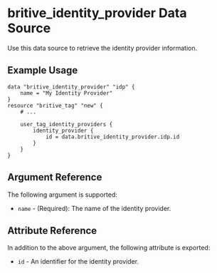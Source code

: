 # britive_identity_provider Data Source

Use this data source to retrieve the identity provider information.

## Example Usage

```hcl
data "britive_identity_provider" "idp" {
    name = "My Identity Provider"
}
resource "britive_tag" "new" {
    # ...

    user_tag_identity_providers {
        identity_provider {
            id = data.britive_identity_provider.idp.id
        }
    }
}
```

## Argument Reference

The following argument is supported:

* `name` - (Required): The name of the identity provider.

## Attribute Reference

In addition to the above argument, the following attribute is exported:

* `id` - An identifier for the identity provider.
